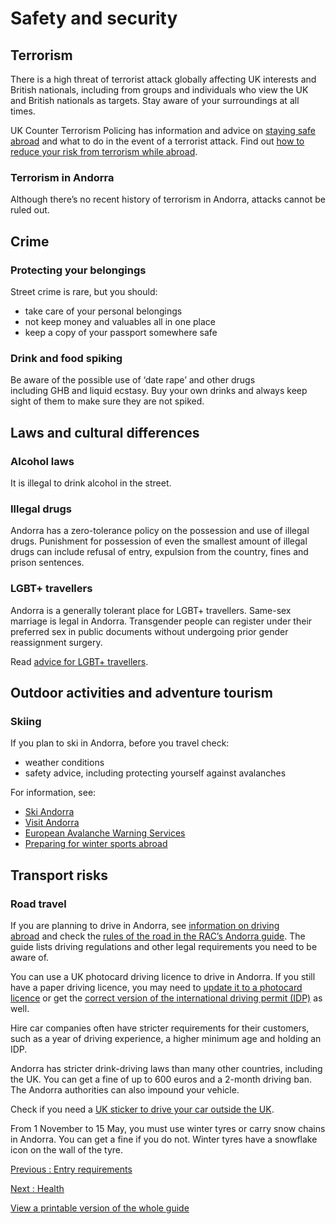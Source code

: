 # Safety and security

## Terrorism

There is a high threat of terrorist attack globally affecting UK interests and British nationals, including from groups and individuals who view the UK and British nationals as targets. Stay aware of your surroundings at all times.

UK Counter Terrorism Policing has information and advice on [staying safe abroad](https://www.counterterrorism.police.uk/safetyadvice/) and what to do in the event of a terrorist attack. Find out [how to reduce your risk from terrorism while abroad](https://www.gov.uk/guidance/reduce-your-risk-from-terrorism-while-abroad).

### Terrorism in Andorra

Although there’s no recent history of terrorism in Andorra, attacks cannot be ruled out.

## Crime

### Protecting your belongings

Street crime is rare, but you should:

* take care of your personal belongings
* not keep money and valuables all in one place
* keep a copy of your passport somewhere safe

### Drink and food spiking

Be aware of the possible use of ‘date rape’ and other drugs including GHB and liquid ecstasy. Buy your own drinks and always keep sight of them to make sure they are not spiked.

## Laws and cultural differences

### Alcohol laws

It is illegal to drink alcohol in the street.

### Illegal drugs

Andorra has a zero-tolerance policy on the possession and use of illegal drugs. Punishment for possession of even the smallest amount of illegal drugs can include refusal of entry, expulsion from the country, fines and prison sentences.

### LGBT+ travellers

Andorra is a generally tolerant place for LGBT+ travellers. Same-sex marriage is legal in Andorra. Transgender people can register under their preferred sex in public documents without undergoing prior gender reassignment surgery.

Read [advice for LGBT+ travellers](https://www.gov.uk/lesbian-gay-bisexual-and-transgender-foreign-travel-advice).

## Outdoor activities and adventure tourism

### Skiing

If you plan to ski in Andorra, before you travel check:

* weather conditions
* safety advice, including protecting yourself against avalanches

For information, see:

* [Ski Andorra](https://skiandorra.ad/en)
* [Visit Andorra](https://visitandorra.com/en/skiing/)
* [European Avalanche Warning Services](https://www.avalanches.org/)
* [Preparing for winter sports abroad](https://www.gov.uk/guidance/winter-sports-stay-safe-on-the-slopes)

## Transport risks

### Road travel

If you are planning to drive in Andorra, see [information on driving abroad](https://www.gov.uk/driving-abroad) and check the [rules of the road in the RAC’s Andorra guide](https://www.rac.co.uk/drive/travel/country/andorra/). The guide lists driving regulations and other legal requirements you need to be aware of.

You can use a UK photocard driving licence to drive in Andorra. If you still have a paper driving licence, you may need to [update it to a photocard licence](https://www.gov.uk/exchange-paper-driving-licence) or get the [correct version of the international driving permit (IDP)](https://www.gov.uk/driving-abroad/international-driving-permit) as well.

Hire car companies often have stricter requirements for their customers, such as a year of driving experience, a higher minimum age and holding an IDP.

Andorra has stricter drink-driving laws than many other countries, including the UK. You can get a fine of up to 600 euros and a 2-month driving ban. The Andorra authorities can also impound your vehicle.

Check if you need a [UK sticker to drive your car outside the UK](https://www.gov.uk/displaying-number-plates/flags-identifiers-and-stickers).

From 1 November to 15 May, you must use winter tyres or carry snow chains in Andorra. You can get a fine if you do not. Winter tyres have a snowflake icon on the wall of the tyre.

[Previous
:
Entry requirements](/foreign-travel-advice/andorra/entry-requirements)

[Next
:
Health](/foreign-travel-advice/andorra/health)

[View a printable version of the whole guide](/foreign-travel-advice/andorra/print)